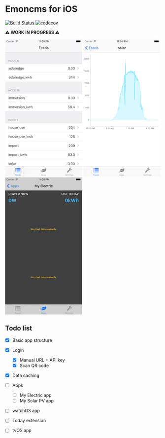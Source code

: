 # Emoncms for iOS

[![Build Status](https://travis-ci.org/mattjgalloway/emoncms-ios.svg?branch=master)](https://travis-ci.org/mattjgalloway/emoncms-ios) [![codecov](https://codecov.io/gh/mattjgalloway/emoncms-ios/branch/master/graph/badge.svg)](https://codecov.io/gh/mattjgalloway/emoncms-ios)

**:warning: WORK IN PROGRESS :warning:**

![](images/feedlist.png) ![](images/feedview.png) ![](images/myelectric.png)

## Todo list

- [x] Basic app structure
- [x] Login
  - [x] Manual URL + API key
  - [x] Scan QR code
- [x] Data caching
- [ ] Apps
  - [ ] My Electric app
  - [ ] My Solar PV app
- [ ] watchOS app
- [ ] Today extension
- [ ] tvOS app

